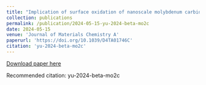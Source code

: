 ```yaml
---
title: "Implication of surface oxidation of nanoscale molybdenum carbide on electrocatalytic activity"
collection: publications
permalink: /publication/2024-05-15-yu-2024-beta-mo2c
date: 2024-05-15
venue: 'Journal of Materials Chemistry A'
paperurl: 'https://doi.org/10.1039/D4TA01746C'
citation: 'yu-2024-beta-mo2c'
---
```

[Download paper here](https://doi.org/10.1039/D4TA01746C)

Recommended citation: yu-2024-beta-mo2c